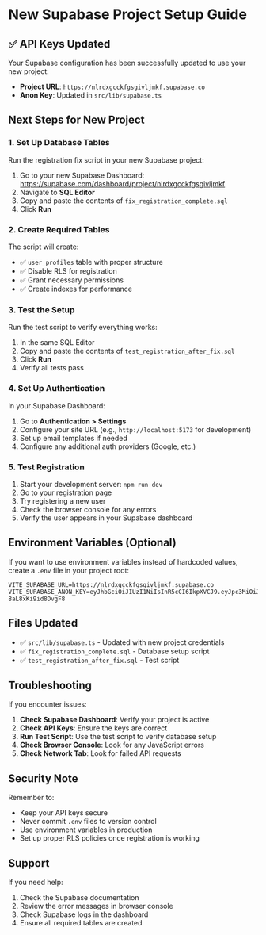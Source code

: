 # New Supabase Project Setup Guide

## ✅ API Keys Updated

Your Supabase configuration has been successfully updated to use your new project:

- **Project URL**: `https://nlrdxgcckfgsgivljmkf.supabase.co`
- **Anon Key**: Updated in `src/lib/supabase.ts`

## Next Steps for New Project

### 1. Set Up Database Tables

Run the registration fix script in your new Supabase project:

1. Go to your new Supabase Dashboard: https://supabase.com/dashboard/project/nlrdxgcckfgsgivljmkf
2. Navigate to **SQL Editor**
3. Copy and paste the contents of `fix_registration_complete.sql`
4. Click **Run**

### 2. Create Required Tables

The script will create:
- ✅ `user_profiles` table with proper structure
- ✅ Disable RLS for registration
- ✅ Grant necessary permissions
- ✅ Create indexes for performance

### 3. Test the Setup

Run the test script to verify everything works:

1. In the same SQL Editor
2. Copy and paste the contents of `test_registration_after_fix.sql`
3. Click **Run**
4. Verify all tests pass

### 4. Set Up Authentication

In your Supabase Dashboard:

1. Go to **Authentication > Settings**
2. Configure your site URL (e.g., `http://localhost:5173` for development)
3. Set up email templates if needed
4. Configure any additional auth providers (Google, etc.)

### 5. Test Registration

1. Start your development server: `npm run dev`
2. Go to your registration page
3. Try registering a new user
4. Check the browser console for any errors
5. Verify the user appears in your Supabase dashboard

## Environment Variables (Optional)

If you want to use environment variables instead of hardcoded values, create a `.env` file in your project root:

```env
VITE_SUPABASE_URL=https://nlrdxgcckfgsgivljmkf.supabase.co
VITE_SUPABASE_ANON_KEY=eyJhbGciOiJIUzI1NiIsInR5cCI6IkpXVCJ9.eyJpc3MiOiJzdXBhYmFzZSIsInJlZiI6Im5scmR4Z2Nja2Znc2dpdmxqbWtmIiwicm9sZSI6ImFub24iLCJpYXQiOjE3NTU2NzI3MzEsImV4cCI6MjA3MTI0ODczMX0.jUvGwtvHII75px9cySp5_oxAf8-8aL8xKi9id8DvgF8
```

## Files Updated

- ✅ `src/lib/supabase.ts` - Updated with new project credentials
- ✅ `fix_registration_complete.sql` - Database setup script
- ✅ `test_registration_after_fix.sql` - Test script

## Troubleshooting

If you encounter issues:

1. **Check Supabase Dashboard**: Verify your project is active
2. **Check API Keys**: Ensure the keys are correct
3. **Run Test Script**: Use the test script to verify database setup
4. **Check Browser Console**: Look for any JavaScript errors
5. **Check Network Tab**: Look for failed API requests

## Security Note

Remember to:
- Keep your API keys secure
- Never commit `.env` files to version control
- Use environment variables in production
- Set up proper RLS policies once registration is working

## Support

If you need help:
1. Check the Supabase documentation
2. Review the error messages in browser console
3. Check Supabase logs in the dashboard
4. Ensure all required tables are created
